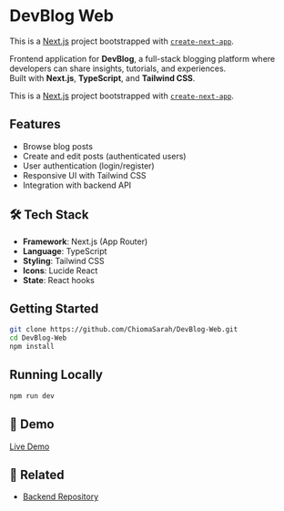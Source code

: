 
# DevBlog Web
This is a [Next.js](https://nextjs.org) project bootstrapped with [`create-next-app`](https://nextjs.org/docs/app/api-reference/cli/create-next-app).

Frontend application for **DevBlog**, a full-stack blogging platform where developers can share insights, tutorials, and experiences.  
Built with **Next.js**, **TypeScript**, and **Tailwind CSS**.

This is a [Next.js](https://nextjs.org) project bootstrapped with [`create-next-app`](https://nextjs.org/docs/app/api-reference/cli/create-next-app).


## Features
- Browse blog posts
- Create and edit posts (authenticated users)
- User authentication (login/register)
- Responsive UI with Tailwind CSS
- Integration with backend API

## 🛠️ Tech Stack
- **Framework**: Next.js (App Router)
- **Language**: TypeScript
- **Styling**: Tailwind CSS
- **Icons**: Lucide React
- **State**: React hooks

## Getting Started
```bash
git clone https://github.com/ChiomaSarah/DevBlog-Web.git
cd DevBlog-Web
npm install
```

## Running Locally
```bash
npm run dev
```

## 🚀 Demo
[Live Demo](https://your-vercel-link.vercel.app)

## 🔗 Related
- [Backend Repository](https://github.com/ChiomaSarah/DevBlog-API)
